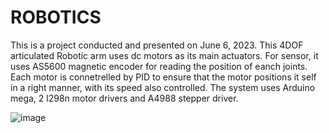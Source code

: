 # ROBOTICS
This is a project conducted and presented on June 6, 2023.
This 4DOF articulated Robotic arm uses dc motors as its main actuators. For sensor, it uses AS5600 magnetic encoder for reading the position of eanch joints.
Each motor is connetrelled by PID to ensure that the motor positions it self in a right manner, with its speed also controlled. The system uses Arduino mega, 2 l298n motor drivers
and A4988 stepper driver.

![image](https://github.com/ron3545/ROBOTICS/assets/86136180/1c2cd57a-b87d-4181-87c4-5e33c38d9e91)

